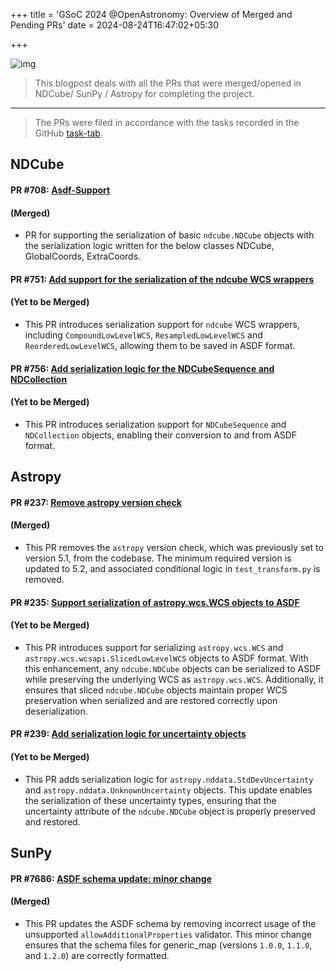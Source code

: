 +++
title = 'GSoC 2024 @OpenAstronomy: Overview of Merged and Pending PRs'
date = 2024-08-24T16:47:02+05:30

+++

![img](/images/PR-Merged.png)

> This blogpost deals with all the PRs that were merged/opened in NDCube/ SunPy / Astropy for completing the project.
---
> The PRs were filed in accordance with the tasks recorded in the GitHub [task-tab](https://github.com/orgs/sunpy/projects/12).

## NDCube

#### PR #708: [Asdf-Support](https://github.com/sunpy/ndcube/pull/708) 
#### (Merged)
 - PR for supporting the serialization of basic `ndcube.NDCube` objects with the serialization logic written for the below classes
 NDCube, GlobalCoords, ExtraCoords.

#### PR #751: [Add support for the serialization of the ndcube WCS wrappers](https://github.com/sunpy/ndcube/pull/751) 
#### (Yet to be Merged)
 - This PR introduces serialization support for `ndcube` WCS wrappers, including `CompoundLowLevelWCS`, `ResampledLowLevelWCS` and `ReorderedLowLevelWCS`, allowing them to be saved in ASDF format.

#### PR #756: [Add serialization logic for the NDCubeSequence and NDCollection](https://github.com/sunpy/ndcube/pull/756)
#### (Yet to be Merged)
 - This PR introduces serialization support for `NDCubeSequence` and `NDCollection` objects, enabling their conversion to and from ASDF format.

## Astropy

#### PR #237: [Remove astropy version check](https://github.com/astropy/asdf-astropy/pull/237)
#### (Merged)
 - This PR removes the `astropy` version check, which was previously set to version 5.1, from the codebase. The minimum required version is updated to 5.2, and associated conditional logic in `test_transform.py` is removed.

#### PR #235: [Support serialization of astropy.wcs.WCS objects to ASDF](https://github.com/astropy/asdf-astropy/pull/235)
#### (Yet to be Merged)
 - This PR introduces support for serializing `astropy.wcs.WCS` and `astropy.wcs.wcsapi.SlicedLowLevelWCS` objects to ASDF format. With this enhancement, any `ndcube.NDCube` objects can be serialized to ASDF while preserving the underlying WCS as `astropy.wcs.WCS`. Additionally, it ensures that sliced `ndcube.NDCube` objects maintain proper WCS preservation when serialized and are restored correctly upon deserialization.

#### PR #239: [Add serialization logic for uncertainty objects](https://github.com/astropy/asdf-astropy/pull/239)
#### (Yet to be Merged)
 - This PR adds serialization logic for `astropy.nddata.StdDevUncertainty` and `astropy.nddata.UnknownUncertainty` objects. This update enables the serialization of these uncertainty types, ensuring that the uncertainty attribute of the `ndcube.NDCube` object is properly preserved and restored.

## SunPy

#### PR #7686: [ASDF schema update: minor change](https://github.com/sunpy/sunpy/pull/7686)
#### (Merged)
 - This PR updates the ASDF schema by removing incorrect usage of the unsupported `allowAdditionalProperties` validator. This minor change ensures that the schema files for generic_map (versions `1.0.0`, `1.1.0`, and `1.2.0`) are correctly formatted.
